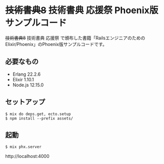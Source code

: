 # ~~技術書典8~~ 技術書典 応援祭 Phoenix版サンプルコード

~~技術書典8~~ 技術書典 応援祭 で頒布した書籍「RailsエンジニアのためのElixir/Phoenix」のPhoenix版サンプルコードです。

## 必要なもの

- Erlang 22.2.6
- Elixir 1.10.1
- Node.js 12.15.0

## セットアップ

```
$ mix do deps.get, ecto.setup
$ npm install --prefix assets/
```

## 起動

```
$ mix phx.server
```

http://localhost:4000
